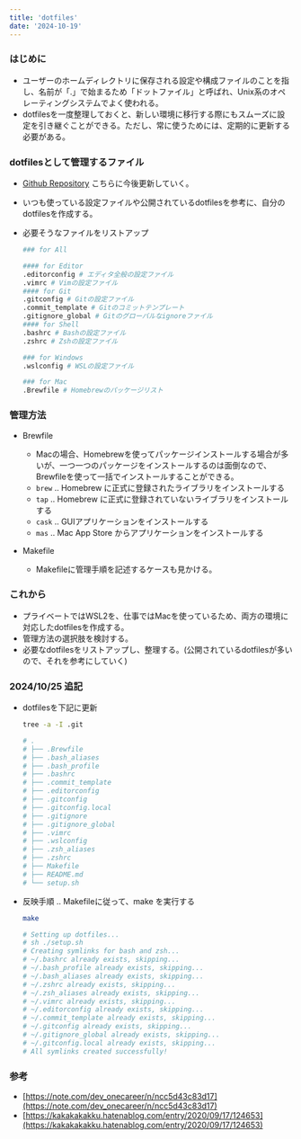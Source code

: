 ```yaml
---
title: 'dotfiles'
date: '2024-10-19'
---
```


### はじめに

- ユーザーのホームディレクトリに保存される設定や構成ファイルのことを指し、名前が「.」で始まるため「ドットファイル」と呼ばれ、Unix系のオペレーティングシステムでよく使われる。
- dotfilesを一度整理しておくと、新しい環境に移行する際にもスムーズに設定を引き継ぐことができる。ただし、常に使うためには、定期的に更新する必要がある。

### dotfilesとして管理するファイル

- [Github Repository](https://github.com/ys39/dotfiles) こちらに今後更新していく。
- いつも使っている設定ファイルや公開されているdotfilesを参考に、自分のdotfilesを作成する。
- 必要そうなファイルをリストアップ

  ```bash
  ### for All

  #### for Editor
  .editorconfig # エディタ全般の設定ファイル
  .vimrc # Vimの設定ファイル
  #### for Git
  .gitconfig # Gitの設定ファイル
  .commit_template # Gitのコミットテンプレート
  .gitignore_global # Gitのグローバルなignoreファイル
  #### for Shell
  .bashrc # Bashの設定ファイル
  .zshrc # Zshの設定ファイル

  ### for Windows
  .wslconfig # WSLの設定ファイル

  ### for Mac
  .Brewfile # Homebrewのパッケージリスト
  ```

### 管理方法

- Brewfile

  - Macの場合、Homebrewを使ってパッケージインストールする場合が多いが、一つ一つのパッケージをインストールするのは面倒なので、Brewfileを使って一括でインストールすることができる。
  - `brew` .. Homebrew に正式に登録されたライブラリをインストールする
  - `tap` .. Homebrew に正式に登録されていないライブラリをインストールする
  - `cask` .. GUIアプリケーションをインストールする
  - `mas` .. Mac App Store からアプリケーションをインストールする

- Makefile
  - Makefileに管理手順を記述するケースも見かける。

### これから

- プライベートではWSL2を、仕事ではMacを使っているため、両方の環境に対応したdotfilesを作成する。
- 管理方法の選択肢を検討する。
- 必要なdotfilesをリストアップし、整理する。(公開されているdotfilesが多いので、それを参考にしていく)

### 2024/10/25 追記

- dotfilesを下記に更新

  ```bash
  tree -a -I .git

  # .
  # ├── .Brewfile
  # ├── .bash_aliases
  # ├── .bash_profile
  # ├── .bashrc
  # ├── .commit_template
  # ├── .editorconfig
  # ├── .gitconfig
  # ├── .gitconfig.local
  # ├── .gitignore
  # ├── .gitignore_global
  # ├── .vimrc
  # ├── .wslconfig
  # ├── .zsh_aliases
  # ├── .zshrc
  # ├── Makefile
  # ├── README.md
  # └── setup.sh
  ```

- 反映手順 .. Makefileに従って、make を実行する

  ```bash
  make

  # Setting up dotfiles...
  # sh ./setup.sh
  # Creating symlinks for bash and zsh...
  # ~/.bashrc already exists, skipping...
  # ~/.bash_profile already exists, skipping...
  # ~/.bash_aliases already exists, skipping...
  # ~/.zshrc already exists, skipping...
  # ~/.zsh_aliases already exists, skipping...
  # ~/.vimrc already exists, skipping...
  # ~/.editorconfig already exists, skipping...
  # ~/.commit_template already exists, skipping...
  # ~/.gitconfig already exists, skipping...
  # ~/.gitignore_global already exists, skipping...
  # ~/.gitconfig.local already exists, skipping...
  # All symlinks created successfully!
  ```

### 参考

- [https://note.com/dev_onecareer/n/ncc5d43c83d17](https://note.com/dev_onecareer/n/ncc5d43c83d17)
- [https://kakakakakku.hatenablog.com/entry/2020/09/17/124653](https://kakakakakku.hatenablog.com/entry/2020/09/17/124653)
